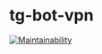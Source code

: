 # tg-bot-vpn

[![Maintainability](https://qlty.sh/gh/inasekin/projects/tg-bot-vpn/maintainability.svg)](https://qlty.sh/gh/inasekin/projects/tg-bot-vpn)